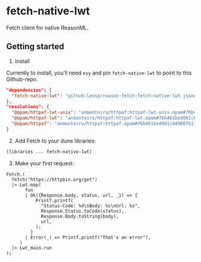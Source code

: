 # fetch-native-lwt

Fetch client for native ReasonML.

## Getting started

1. Install

Currently to install, you'll need `esy` and pin `fetch-native-lwt` to point to this Github-repo.

```json
"dependencies": {
  "fetch-native-lwt": "github:lessp/reason-fetch:fetch-native-lwt.json#<commit-hash>"
},
"resolutions": {
  "@opam/httpaf-lwt-unix": "anmonteiro/httpaf:httpaf-lwt-unix.opam#76b461bed081c64908fb1fdfa076ab2c936ca622",
  "@opam/httpaf-lwt": "anmonteiro/httpaf:httpaf-lwt.opam#76b461bed081c64908fb1fdfa076ab2c936ca622",
  "@opam/httpaf": "anmonteiro/httpaf:httpaf.opam#76b461bed081c64908fb1fdfa076ab2c936ca622"
}
```

2. Add Fetch to your dune libraries:

```lisp
(libraries ... fetch-native-lwt)
```

3. Make your first request:

```re
Fetch.(
  fetch("https://httpbin.org/get")
  |> Lwt.map(
       fun
       | Ok({Response.body, status, url, _}) => {
           Printf.printf(
             "Status-Code: %d\nBody: %s\nUrl: %s",
             Response.Status.toCode(status),
             Response.Body.toString(body),
             url,
           );
         }
       | Error(_) => Printf.printf("That's an error"),
     )
  |> Lwt_main.run
);
```

